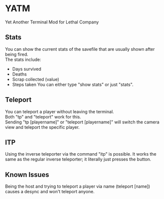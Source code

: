 # YATM
Yet Another Terminal Mod for Lethal Company

## Stats
You can show the current stats of the savefile that are usually shown after being fired.<br />
The stats include:
- Days survived
- Deaths
- Scrap collected (value)
- Steps taken
You can either type "show stats" or just "stats".

## Teleport
You can teleport a player without leaving the terminal.<br />
Both "tp" and "teleport" work for this.<br />
Sending "tp [playername]" or "teleport [playername]" will switch the camera view and teleport the specific player.

## ITP
Using the inverse teleporter via the command "itp" is possible.
It works the same as the regular inverse teleporter; it literally just presses the button.

## Known Issues
Being the host and trying to teleport a player via name (teleport [name]) causes a desync and won't teleport anyone.